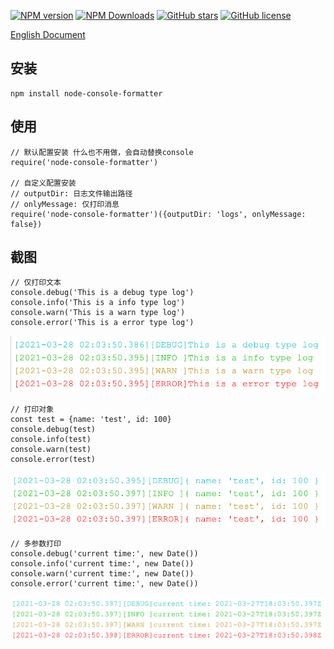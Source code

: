 [![NPM version][npm-image]][npm-url]
[![NPM Downloads][downloads-image]][downloads-url]
[![GitHub stars](https://img.shields.io/github/stars/xiandanin/node-console-formatter)](https://github.com/xiandanin/node-console-formatter/stars)
[![GitHub license](https://img.shields.io/github/license/xiandanin/node-console-formatter)](https://github.com/xiandanin/node-console-formatter/blob/master/LICENSE)

[npm-image]: https://img.shields.io/npm/v/node-console-formatter.svg?style=flat-square
[npm-url]: https://www.npmjs.com/package/node-console-formatter
[downloads-image]: https://img.shields.io/npm/dm/node-console-formatter.svg
[downloads-url]: https://npmcharts.com/compare/node-console-formatter?minimal=true
[downloads-url]: https://github.com/xiandanin/node-console-formatter

[English Document](README_EN.md)

## 安装
```
npm install node-console-formatter
```

## 使用
```
// 默认配置安装 什么也不用做，会自动替换console
require('node-console-formatter')

// 自定义配置安装
// outputDir: 日志文件输出路径
// onlyMessage: 仅打印消息
require('node-console-formatter')({outputDir: 'logs', onlyMessage: false})
```

## 截图
```
// 仅打印文本
console.debug('This is a debug type log')
console.info('This is a info type log')
console.warn('This is a warn type log')
console.error('This is a error type log')
```
![](screenshot/text.png)

```
// 打印对象
const test = {name: 'test', id: 100}
console.debug(test)
console.info(test)
console.warn(test)
console.error(test)
```
![](screenshot/object.png)

```
// 多参数打印
console.debug('current time:', new Date())
console.info('current time:', new Date())
console.warn('current time:', new Date())
console.error('current time:', new Date())
```
![](screenshot/multiple.png)
